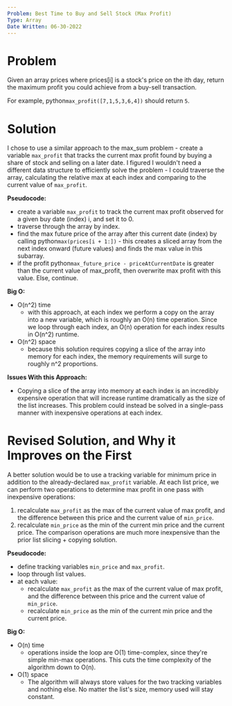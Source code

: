 ```yaml
---
Problem: Best Time to Buy and Sell Stock (Max Profit)
Type: Array
Date Written: 06-30-2022
---
```


# Problem
Given an array prices where prices[i] is a stock's price on the ith day, return the maximum profit you could achieve from a buy-sell transaction.

For example, python```max_profit([7,1,5,3,6,4])``` should return ```5```.

# Solution
I chose to use a similar approach to the max_sum problem - create a variable ```max_profit``` that tracks the current max profit found by buying a share of stock and selling on a later date. I figured I wouldn't need a different data structure to efficiently solve the problem - I could traverse the array, calculating the relative max at each index and comparing to the current value of ```max_profit```.

**Pseudocode:**
- create a variable ```max_profit``` to track the current max profit observed for a given buy date (index) i, and set it to 0.
- traverse through the array by index.
- find the max future price of the array after this current date (index) by calling python```max(prices[i + 1:])``` - this creates a sliced array from the next index onward (future values) and finds the max value in this subarray.
- if the profit python```max_future_price - priceAtCurrentDate``` is greater than the current value of max_profit, then overwrite max profit with this value. Else, continue.

**Big O:**
- O(n^2) time
  - with this approach, at each index we perform a copy on the array into a new variable, which is roughly an O(n) time operation. Since we loop through each index, an O(n) operation for each index results in O(n^2) runtime.
- O(n^2) space
  - because this solution requires copying a slice of the array into memory for each index, the memory requirements will surge to roughly n^2 proportions.

**Issues With this Approach:**
- Copying a slice of the array into memory at each index is an incredibly expensive operation that will increase runtime dramatically as the size of the list increases. This problem could instead be solved in a single-pass manner with inexpensive operations at each index.

# Revised Solution, and Why it Improves on the First
A better solution would be to use a tracking variable for minimum price in addition to the already-declared ```max_profit``` variable. At each list price, we can perform two operations to determine max profit in one pass with inexpensive operations:
  1. recalculate ```max_profit``` as the max of the current value of max profit, and the difference between this price and the current value of ```min_price```.
  2. recalculate ```min_price``` as the min of the current min price and the current price.
The comparison operations are much more inexpensive than the prior list slicing + copying solution.

**Pseudocode:**
- define tracking variables ```min_price``` and ```max_profit```.
- loop through list values.
- at each value:
  - recalculate ```max_profit``` as the max of the current value of max profit, and the difference between this price and the current value of ```min_price```.
  - recalculate ```min_price``` as the min of the current min price and the current price.

**Big O:**
- O(n) time
  - operations inside the loop are O(1) time-complex, since they're simple min-max operations. This cuts the time complexity of the algorithm down to O(n).
- O(1) space
  - The algorithm will always store values for the two tracking variables and nothing else. No matter the list's size, memory used will stay constant.